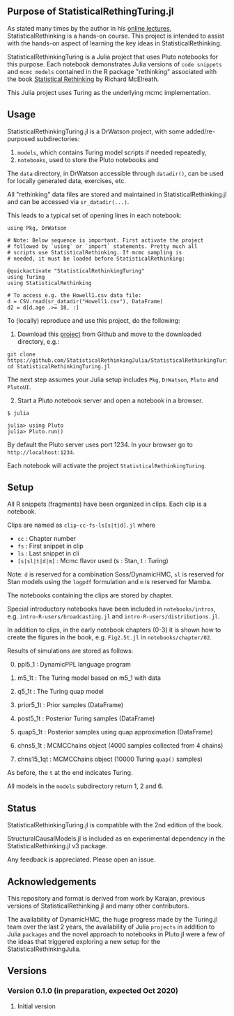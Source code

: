 ## Purpose of StatisticalRethingTuring.jl

As stated many times by the author in his [online lectures](https://www.youtube.com/watch?v=ENxTrFf9a7c&list=PLDcUM9US4XdNM4Edgs7weiyIguLSToZRI), StatisticalRethinking is a hands-on course. This project is intended to assist with the hands-on aspect of learning the key ideas in StatisticalRethinking. 

StatisticalRethinkingTuring is a Julia project that uses Pluto notebooks for this purpose. Each notebook demonstrates Julia versions of `code snippets` and `mcmc models` contained in the R package "rethinking" associated with the book [Statistical Rethinking](https://xcelab.net/rm/statistical-rethinking/) by Richard McElreath.

This Julia project uses Turing as the underlying mcmc implementation.

## Usage

StatisticalRethinkingTuring.jl is a DrWatson project, with some added/re-purposed subdirectories:

1. `models`, which contains Turing model scripts if needed repeatedly,
2. `notebooks`, used to store the Pluto notebooks and

The `data` directory, in DrWatson accessible through `datadir()`, can be used for locally generated data, exercises, etc. 

All "rethinking" data files are stored and maintained in StatisticalRethinking.jl and can be accessed via `sr_datadir(...)`. 

This leads to a typical set of opening lines in each notebook:
```
using Pkg, DrWatson

# Note: Below sequence is important. First activate the project
# followed by `using` or `import` statements. Pretty much all
# scripts use StatisticalRethinking. If mcmc sampling is
# needed, it must be loaded before StatisticalRethinking:

@quickactivate "StatisticalRethinkingTuring"
using Turing
using StatisticalRethinking

# To access e.g. the Howell1.csv data file:
d = CSV.read(sr_datadir("Howell1.csv"), DataFrame)
d2 = d[d.age .>= 18, :]
```

To (locally) reproduce and use this project, do the following:

1. Download this [project](https://github.com/StatisticalRethinkingJulia/StatisticalRethinkingTuring.jl) from Github and move to the downloaded directory, e.g.:

```
git clone https://github.com/StatisticalRethinkingJulia/StatisticalRethinkingTuring.jl
cd StatisticalRethinkingTuring.jl
```

The next step assumes your Julia setup includes `Pkg`, `DrWatson`, `Pluto` and `PlutoUI`.

2. Start a Pluto notebook server and open a notebook in a browser.
```
$ julia

julia> using Pluto
julia> Pluto.run()
```

By default the Pluto server uses port 1234. In your browser go to
`http://localhost:1234`.

Each notebook will activate the project `StatisticalRethinkingTuring`.

## Setup

All R snippets (fragments) have been organized in clips. Each clip is a notebook. 

Clips are named as `clip-cc-fs-ls[s|t|d].jl` where

* `cc`      : Chapter number
* `fs`      : First snippet in clip
* `ls`      : Last snippet in cli
* `[s|sl|t|d|m]` : Mcmc flavor used (s : Stan, t : Turing)

Note: `d` is reserved for a combination Soss/DynamicHMC, `sl` is reserved for Stan models using the `logpdf` formulation and `m` is reserved for Mamba.

The notebooks containing the clips are stored by chapter.

Special introductory notebooks have been included in `notebooks/intros`, e.g.
`intro-R-users/broadcasting.jl` and `intro-R-users/distributions.jl`.

In addition to clips, in the early notebook chapters (0-3) it is shown how to create the figures in the book, e.g. `Fig2.5t.jl` in `notebooks/chapter/02`.

Results of simulations are stored as follows:

0. ppl5_1            : DynamicPPL language program
1. m5_1t             : The Turing model based on m5_1 with data
2. q5_1t             : The Turing quap model

3. prior5_1t         : Prior samples (DataFrame)
4. post5_1t          : Posterior Turing samples (DataFrame)
5. quap5_1t          : Posterior samples using quap approximation (DataFrame)

6. chns5_1t          : MCMCChains object (4000 samples collected from 4 chains)
7. chns15_1qt        : MCMCChains object (10000 Turing `quap()` samples)

As before, the `t` at the end indicates Turing.

All models in the `models` subdirectory return 1, 2 and 6.

## Status

StatisticalRethinkingTuring.jl is compatible with the 2nd edition of the book.

StructuralCausalModels.jl is included as en experimental dependency in the StatisticalRethinking.jl v3 package.

Any feedback is appreciated. Please open an issue.

## Acknowledgements

This repository and format is derived from work by Karajan, previous versions of StatisticalRethinking.jl and many other contributors.

The availability of DynamicHMC, the huge progress made by the Turing.jl team over the last 2 years, the availability of Julia `projects` in addition to Julia `packages` and the novel approach to notebooks in Pluto.jl were a few of the ideas that triggered exploring a new setup for the StatisticalRethinkingJulia.

## Versions

### Version 0.1.0 (in preparation, expected Oct 2020)

1. Initial version

